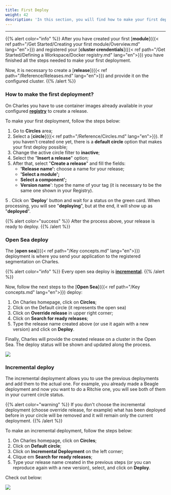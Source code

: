 ```yaml
---
title: First Deploy
weight: 42
description: 'In this section, you will find how to make your first deployment.'
---
```


---

{{% alert color="info" %}}
After you have created your first [**module**]({{< ref path="/Get Started/Creating your first module/Overview.md" lang="en">}}) and registered your [**cluster crendentials**]({{< ref path="/Get Started/Defining a Workspace/Docker registry.md" lang="en">}}) you have finished all the steps needed to make your first deployment. 

Now, it is necessary to create a [**release**]({{< ref path="/Reference/Releases.md" lang="en">}}) and provide it on the configured cluster.
{{% /alert %}}

### **How to make the first deployment?** 

On Charles you have to use container images already available in your configured [**registry**](/reference/registry/) to create a release.

To make your first deployment, follow the steps below: 

1. Go to **Circles** area;
2. Select a [**circle**]({{< ref path="/Reference/Circles.md" lang="en">}}). If you haven't created one yet, there is a **default circle** option that makes your first deploy possible; 
3. Change the active circle filter to **inactive**;
4. Select the "**Insert a release**" option;
5. After that, select "**Create a release**" and fill the fields: 
   * **'Release name':** choose a name for your release;
   * **'Select a module';**
   * **Select a component';**
   * **Version name**': type the name of your tag \(it is necessary to be the same one shown in your Registry\). 

5 . Click on '**Deploy**' button and wait for a status on the green card. When processing, you will see "**deploying**", but at the end, it will show up as "**deployed**".

{{% alert color="success" %}}
After the process above, your release is ready to deploy. 
{{% /alert %}}

### **Open Sea deploy**

The [**open sea**]({{< ref path="/Key concepts.md" lang="en">}}) deployment is where you send your application to the registered segmentation on Charles.

{{% alert color="info" %}}
Every open sea deploy is [**incremental**](#Incremental-deploy). 
{{% /alert %}} 
 
Now, follow the next steps to the [**Open Sea**]({{< ref path="/Key concepts.md" lang="en">}}) deploy:

1. On Charles homepage, click on **Circles**; 
2. Click on the Default circle \(it represents the open sea\) 
3. Click on **Override release** in upper right corner; 
4. Click on **Search for ready releases**;
5. Type the release name created above \(or use it again with a new version\) and click on **Deploy**.

Finally, Charles will provide the created release on a cluster in the Open Sea. The deploy status will be shown and updated along the process.

![](/shared/first-deploy%20%281%29.gif)


### **Incremental deploy**

The incremental deployment allows you to use the previous deployments and add them to the actual one. For example, you already made a Beagle deployment and now you want to do a Ritchie one, you will see both of them in your current circle status.  

{{% alert color="warning" %}}
If you don't choose the incremental deployment (choose override release, for example) what has been deployed before in your circle will be removed and it will remain only the current deployment. 
{{% /alert %}}

To make an incremental deployment, follow the steps below:

1. On Charles homepage, click on  **Circles**;
2. Click on **Default circle**;
3. Click on  **Incremental Deployment** on the left corner;
4. Clique em **Search for ready releases**;
5. Type your release name created in the previous steps  (or you can reproduce again with a new version), select, and click on **Deploy**.

Check out below: 

![](/shared/deploy-incremental.gif)